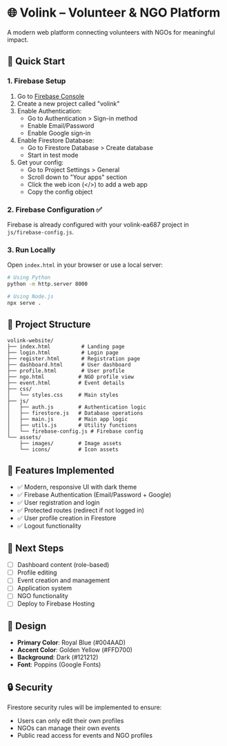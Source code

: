 # 🌐 Volink – Volunteer & NGO Platform

A modern web platform connecting volunteers with NGOs for meaningful impact.

## 🚀 Quick Start

### 1. Firebase Setup
1. Go to [Firebase Console](https://console.firebase.google.com/)
2. Create a new project called "volink"
3. Enable Authentication:
   - Go to Authentication > Sign-in method
   - Enable Email/Password
   - Enable Google sign-in
4. Enable Firestore Database:
   - Go to Firestore Database > Create database
   - Start in test mode
5. Get your config:
   - Go to Project Settings > General
   - Scroll down to "Your apps" section
   - Click the web icon (</>) to add a web app
   - Copy the config object

### 2. Firebase Configuration ✅
Firebase is already configured with your volink-ea687 project in `js/firebase-config.js`.

### 3. Run Locally
Open `index.html` in your browser or use a local server:
```bash
# Using Python
python -m http.server 8000

# Using Node.js
npx serve .
```

## 📁 Project Structure
```
volink-website/
├── index.html          # Landing page
├── login.html          # Login page
├── register.html       # Registration page
├── dashboard.html      # User dashboard
├── profile.html        # User profile
├── ngo.html           # NGO profile view
├── event.html         # Event details
├── css/
│   └── styles.css     # Main styles
├── js/
│   ├── auth.js        # Authentication logic
│   ├── firestore.js   # Database operations
│   ├── main.js        # Main app logic
│   ├── utils.js       # Utility functions
│   └── firebase-config.js # Firebase config
└── assets/
    ├── images/        # Image assets
    └── icons/         # Icon assets
```

## 🔧 Features Implemented
- ✅ Modern, responsive UI with dark theme
- ✅ Firebase Authentication (Email/Password + Google)
- ✅ User registration and login
- ✅ Protected routes (redirect if not logged in)
- ✅ User profile creation in Firestore
- ✅ Logout functionality

## 🚧 Next Steps
- [ ] Dashboard content (role-based)
- [ ] Profile editing
- [ ] Event creation and management
- [ ] Application system
- [ ] NGO functionality
- [ ] Deploy to Firebase Hosting

## 🎨 Design
- **Primary Color**: Royal Blue (#004AAD)
- **Accent Color**: Golden Yellow (#FFD700)
- **Background**: Dark (#121212)
- **Font**: Poppins (Google Fonts)

## 🔒 Security
Firestore security rules will be implemented to ensure:
- Users can only edit their own profiles
- NGOs can manage their own events
- Public read access for events and NGO profiles 